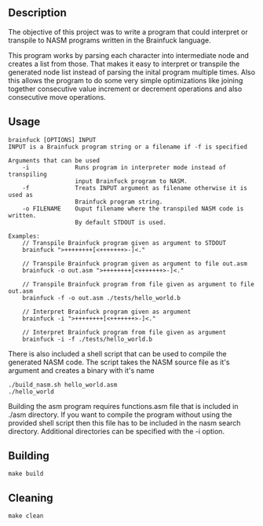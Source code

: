 ## Description
The objective of this project was to write a program that could interpret or
transpile to NASM programs written in the Brainfuck language.

This program works by parsing each character into intermediate node and creates a list from those. That makes it easy to interpret or transpile the generated node list instead of parsing the inital program multiple times. Also this allows the program to do some very
simple optimizations like joining together consecutive value increment or decrement operations and also consecutive move operations.

## Usage
```
brainfuck [OPTIONS] INPUT
INPUT is a Brainfuck program string or a filename if -f is specified

Arguments that can be used
    -i             Runs program in interpreter mode instead of transpiling 
                   input Brainfuck program to NASM.
    -f             Treats INPUT argument as filename otherwise it is used as 
                   Brainfuck program string.
    -o FILENAME    Ouput filename where the transpiled NASM code is written. 
                   By default STDOUT is used.

Examples:
    // Transpile Brainfuck program given as argument to STDOUT
    brainfuck ">++++++++[<+++++++>-]<."

    // Transpile Brainfuck program given as argument to file out.asm
    brainfuck -o out.asm ">++++++++[<+++++++>-]<."
    
    // Transpile Brainfuck program from file given as argument to file out.asm
    brainfuck -f -o out.asm ./tests/hello_world.b

    // Interpret Brainfuck program given as argument
    brainfuck -i ">++++++++[<+++++++>-]<."
    
    // Interpret Brainfuck program from file given as argument
    brainfuck -i -f ./tests/hello_world.b
```
There is also included a shell script that can be used to compile the generated NASM code. The script takes the NASM source file as it's argument and creates a binary with it's name
```
./build_nasm.sh hello_world.asm
./hello_world
```
Building the asm program requires functions.asm file that is included in ./asm directory. If you want to compile the program without using the provided shell script then this file has to be included in the nasm search directory. Additional directories can be specified with the -i option.

## Building
```
make build
```

## Cleaning
```
make clean
```
